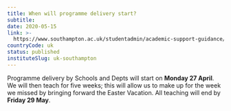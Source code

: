 ```yaml
---
title: When will programme delivery start?
subtitle: 
date: 2020-05-15
link: >-
  https://www.southampton.ac.uk/studentadmin/academic-support-guidance/assessments.page
countryCode: uk
status: published
instituteSlug: uk-southampton
---
```

Programme delivery by Schools and Depts will start on **Monday 27 April**. We will then teach for five weeks; this will allow us to make up for the week we missed by bringing forward the Easter Vacation. All teaching will end by **Friday 29 May**.
